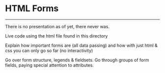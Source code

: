 # HTML Forms

---

There is no presentation as of yet, there never was.

Live code using the html file found in this directory

Explain how important forms are (all data passing) and how with just html & css you can only go so far (no interactivity)

Go over form structure, legends & fieldsets. Go through groups of form fields, paying special attention to attributes.

